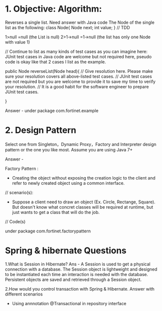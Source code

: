 


#   1. Objective: Algorithm:

Reverses a single list. Need answer with Java code
The Node of the single list as the following:
class Node{
 Node next;
 int value;
}
// TDD

1>null =null (the List is null)
2>1->null =1->null (the list has only one Node with value 1)

// Continue to list as many kinds of test cases as you can imagine here:
JUnit test cases in Java code are welcome but not required here, pseudo code is okay like that 2 cases I list as the example.

public Node reverseList(Node head){
// Give resolution here. Please make sure your resolution covers all above-listed test cases.
// JUnit test cases are not required but you are welcome to provide it to save my time to verify your resolution. 
// It is a good habit for the software engineer to prepare JUnit test cases.


}
   
Answer - under package com.fortinet.example





















#   2. Design Pattern
Select one from Singleton，Dynamic Proxy，Factory and Interpreter design pattern or the one you like most. 
Assume you are using Java 7+

Answer - 

Factory Pattern :
- Creating the object without exposing the creation logic to the client and refer to newly created object using a common interface.

// scenario(s):

-  Suppose a client need to draw an object (Ex. Circle, Rectange, Square). But doesn't know what concret classes will be required at runtime, but just wants to get a class that will do the job.


// Code(s)

 under package com.fortinet.factorypattern


# Spring & hibernate Questions

1.What is Session in Hibernate?
Ans - A Session is used to get a physical connection with a database. The Session object is lightweight and designed to be instantiated each time an interaction is needed with the database. Persistent objects are saved and retrieved through a Session object.


2.How would you control transaction with Spring & Hibernate. Answer with different scenarios
- Using annnotation @Transactional in repository interface
